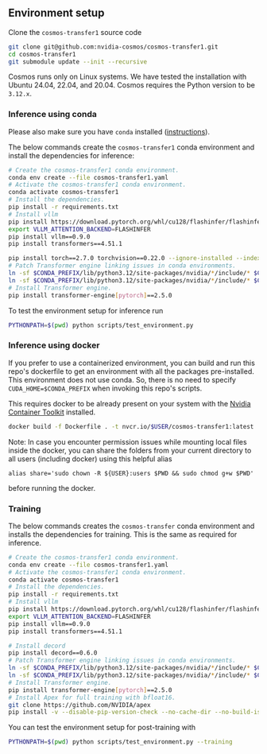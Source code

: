 ## Environment setup

Clone the `cosmos-transfer1` source code
```bash
git clone git@github.com:nvidia-cosmos/cosmos-transfer1.git
cd cosmos-transfer1
git submodule update --init --recursive
```

Cosmos runs only on Linux systems. We have tested the installation with Ubuntu 24.04, 22.04, and 20.04.
Cosmos requires the Python version to be `3.12.x`.

### Inference using conda

Please also make sure you have `conda` installed ([instructions](https://docs.conda.io/projects/conda/en/latest/user-guide/install/index.html)).

The below commands create the `cosmos-transfer1` conda environment and install the dependencies for inference:
```bash
# Create the cosmos-transfer1 conda environment.
conda env create --file cosmos-transfer1.yaml
# Activate the cosmos-transfer1 conda environment.
conda activate cosmos-transfer1
# Install the dependencies.
pip install -r requirements.txt
# Install vllm
pip install https://download.pytorch.org/whl/cu128/flashinfer/flashinfer_python-0.2.5%2Bcu128torch2.7-cp38-abi3-linux_x86_64.whl
export VLLM_ATTENTION_BACKEND=FLASHINFER
pip install vllm==0.9.0
pip install transformers==4.51.1

pip install torch==2.7.0 torchvision==0.22.0 --ignore-installed --index-url https://download.pytorch.org/whl/cu128
# Patch Transformer engine linking issues in conda environments.
ln -sf $CONDA_PREFIX/lib/python3.12/site-packages/nvidia/*/include/* $CONDA_PREFIX/include/
ln -sf $CONDA_PREFIX/lib/python3.12/site-packages/nvidia/*/include/* $CONDA_PREFIX/include/python3.12
# Install Transformer engine.
pip install transformer-engine[pytorch]==2.5.0
```

To test the environment setup for inference run
```bash
PYTHONPATH=$(pwd) python scripts/test_environment.py
```

### Inference using docker

If you prefer to use a containerized environment, you can build and run this repo's dockerfile to get an environment with all the packages pre-installed. This environment does not use conda. So, there is no need to specify `CUDA_HOME=$CONDA_PREFIX` when invoking this repo's scripts.

This requires docker to be already present on your system with the [Nvidia Container Toolkit](https://docs.nvidia.com/datacenter/cloud-native/container-toolkit/latest/install-guide.html) installed.

```bash
docker build -f Dockerfile . -t nvcr.io/$USER/cosmos-transfer1:latest
```

Note: In case you encounter permission issues while mounting local files inside the docker, you can share the folders from your current directory to all users (including docker) using this helpful alias
```
alias share='sudo chown -R ${USER}:users $PWD && sudo chmod g+w $PWD'
```
before running the docker.

### Training

The below commands creates the `cosmos-transfer` conda environment and installs the dependencies for training. This is the same as required for inference.
```bash
# Create the cosmos-transfer1 conda environment.
conda env create --file cosmos-transfer1.yaml
# Activate the cosmos-transfer1 conda environment.
conda activate cosmos-transfer1
# Install the dependencies.
pip install -r requirements.txt
# Install vllm
pip install https://download.pytorch.org/whl/cu128/flashinfer/flashinfer_python-0.2.5%2Bcu128torch2.7-cp38-abi3-linux_x86_64.whl
export VLLM_ATTENTION_BACKEND=FLASHINFER
pip install vllm==0.9.0
pip install transformers==4.51.1

# Install decord
pip install decord==0.6.0
# Patch Transformer engine linking issues in conda environments.
ln -sf $CONDA_PREFIX/lib/python3.12/site-packages/nvidia/*/include/* $CONDA_PREFIX/include/
ln -sf $CONDA_PREFIX/lib/python3.12/site-packages/nvidia/*/include/* $CONDA_PREFIX/include/python3.12
# Install Transformer engine.
pip install transformer-engine[pytorch]==2.5.0
# Install Apex for full training with bfloat16.
git clone https://github.com/NVIDIA/apex
pip install -v --disable-pip-version-check --no-cache-dir --no-build-isolation --config-settings "--build-option=--cpp_ext" --config-settings "--build-option=--cuda_ext" ./apex
```

You can test the environment setup for post-training with
```bash
PYTHONPATH=$(pwd) python scripts/test_environment.py --training
```
